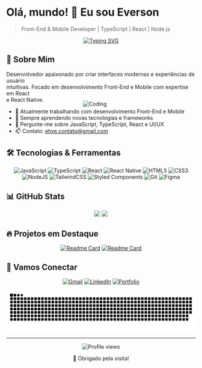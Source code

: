 # Olá, mundo! 👋 Eu sou Everson

> Front-End & Mobile Developer | TypeScript | React | Node.js

<div align="center">
  
  [![Typing SVG](https://readme-typing-svg.herokuapp.com?font=Fira+Code&pause=1000&color=FF6E96&center=true&vCenter=true&width=435&lines=Desenvolvedor+Front-End;Desenvolvedor+Mobile;Entusiasta+de+UI%2FUX;Always+learning+new+things)](https://git.io/typing-svg)

</div>

## 💫 Sobre Mim

Desenvolvedor apaixonado por criar interfaces modernas e experiências de usuário  
intuitivas. Focado em desenvolvimento Front-End e Mobile com expertise em React  
e React Native.

<img align="right" alt="Coding" width="300" src="https://media.giphy.com/media/qgQUggAC3Pfv687qPC/giphy.gif" style="margin-top: -20px;">

- 🔭 Atualmente trabalhando com desenvolvimento Front-End e Mobile
- 🌱 Sempre aprendendo novas tecnologias e frameworks
- 💬 Pergunte-me sobre JavaScript, TypeScript, React e UI/UX
- 📫 Contato: ehve.contato@gmail.com

## 🛠️ Tecnologias & Ferramentas

<div align="center">
  
  ![JavaScript](https://img.shields.io/badge/javascript-%23323330.svg?style=for-the-badge&logo=javascript&logoColor=%23F7DF1E)
  ![TypeScript](https://img.shields.io/badge/typescript-%23007ACC.svg?style=for-the-badge&logo=typescript&logoColor=white)
  ![React](https://img.shields.io/badge/react-%2320232a.svg?style=for-the-badge&logo=react&logoColor=%2361DAFB)
  ![React Native](https://img.shields.io/badge/react_native-%2320232a.svg?style=for-the-badge&logo=react&logoColor=%2361DAFB)
  ![HTML5](https://img.shields.io/badge/html5-%23E34F26.svg?style=for-the-badge&logo=html5&logoColor=white)
  ![CSS3](https://img.shields.io/badge/css3-%231572B6.svg?style=for-the-badge&logo=css3&logoColor=white)
  ![NodeJS](https://img.shields.io/badge/node.js-6DA55F?style=for-the-badge&logo=node.js&logoColor=white)
  ![TailwindCSS](https://img.shields.io/badge/tailwindcss-%2338B2AC.svg?style=for-the-badge&logo=tailwind-css&logoColor=white)
  ![Styled Components](https://img.shields.io/badge/styled--components-DB7093?style=for-the-badge&logo=styled-components&logoColor=white)
  ![Git](https://img.shields.io/badge/git-%23F05033.svg?style=for-the-badge&logo=git&logoColor=white)
  ![Figma](https://img.shields.io/badge/figma-%23F24E1E.svg?style=for-the-badge&logo=figma&logoColor=white)
  
</div>

## 📊 GitHub Stats

<div align="center">
  <img height="180em" src="https://github-readme-stats.vercel.app/api?username=raskolnikovv&show_icons=true&theme=radical&include_all_commits=true&count_private=true&hide_border=true"/>
  <img height="180em" src="https://github-readme-stats.vercel.app/api/top-langs/?username=raskolnikovv&layout=compact&langs_count=7&theme=radical&hide_border=true"/>
</div>

## 🔥 Projetos em Destaque

<div align="center">
  
  [![Readme Card](https://github-readme-stats.vercel.app/api/pin/?username=raskolnikovv&repo=NOME-DO-REPOSITORIO&theme=radical&hide_border=true)](https://github.com/raskolnikovv/NOME-DO-REPOSITORIO)
  [![Readme Card](https://github-readme-stats.vercel.app/api/pin/?username=raskolnikovv&repo=NOME-DO-REPOSITORIO&theme=radical&hide_border=true)](https://github.com/raskolnikovv/NOME-DO-REPOSITORIO)

</div>

## 🤝 Vamos Conectar

<div align="center">
  
  [![Gmail](https://img.shields.io/badge/Gmail-D14836?style=for-the-badge&logo=gmail&logoColor=white)](mailto:ehve.contato@gmail.com)
  [![LinkedIn](https://img.shields.io/badge/LinkedIn-0077B5?style=for-the-badge&logo=linkedin&logoColor=white)](https://www.linkedin.com/in/everson-f-machado)
  [![Portfolio](https://img.shields.io/badge/Portfolio-FF6E96?style=for-the-badge&logo=About.me&logoColor=white)](https://eversonportfolio.netlify.app/)
  
</div>

<div align="center">
  
<picture>
  <source media="(prefers-color-scheme: dark)" srcset="https://raw.githubusercontent.com/platane/platane/output/github-contribution-grid-snake-dark.svg">
  <source media="(prefers-color-scheme: light)" srcset="https://raw.githubusercontent.com/platane/platane/output/github-contribution-grid-snake.svg">
  <img alt="github contribution grid snake animation" src="https://raw.githubusercontent.com/platane/platane/output/github-contribution-grid-snake.svg">
</picture>
  
</div>

---

<div align="center">
  <img src="https://komarev.com/ghpvc/?username=raskolnikovv&style=flat-square&color=ff6e96" alt="Profile views"/>
  <p>💖 Obrigado pela visita!</p>
</div>
